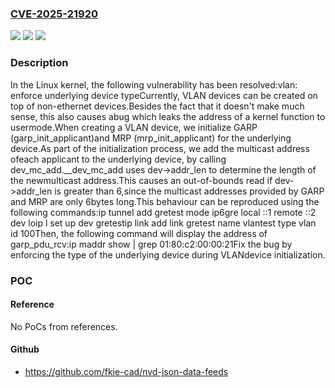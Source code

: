 ### [CVE-2025-21920](https://cve.mitre.org/cgi-bin/cvename.cgi?name=CVE-2025-21920)
![](https://img.shields.io/static/v1?label=Product&message=Linux&color=blue)
![](https://img.shields.io/static/v1?label=Version&message=22bedad3ce112d5ca1eaf043d4990fa2ed698c87%3C%207f1564b2b2072b7aa1ac75350e9560a07c7a44fd%20&color=brighgreen)
![](https://img.shields.io/static/v1?label=Vulnerability&message=n%2Fa&color=brighgreen)

### Description

In the Linux kernel, the following vulnerability has been resolved:vlan: enforce underlying device typeCurrently, VLAN devices can be created on top of non-ethernet devices.Besides the fact that it doesn't make much sense, this also causes abug which leaks the address of a kernel function to usermode.When creating a VLAN device, we initialize GARP (garp_init_applicant)and MRP (mrp_init_applicant) for the underlying device.As part of the initialization process, we add the multicast address ofeach applicant to the underlying device, by calling dev_mc_add.__dev_mc_add uses dev->addr_len to determine the length of the newmulticast address.This causes an out-of-bounds read if dev->addr_len is greater than 6,since the multicast addresses provided by GARP and MRP are only 6bytes long.This behaviour can be reproduced using the following commands:ip tunnel add gretest mode ip6gre local ::1 remote ::2 dev loip l set up dev gretestip link add link gretest name vlantest type vlan id 100Then, the following command will display the address of garp_pdu_rcv:ip maddr show | grep 01:80:c2:00:00:21Fix the bug by enforcing the type of the underlying device during VLANdevice initialization.

### POC

#### Reference
No PoCs from references.

#### Github
- https://github.com/fkie-cad/nvd-json-data-feeds


